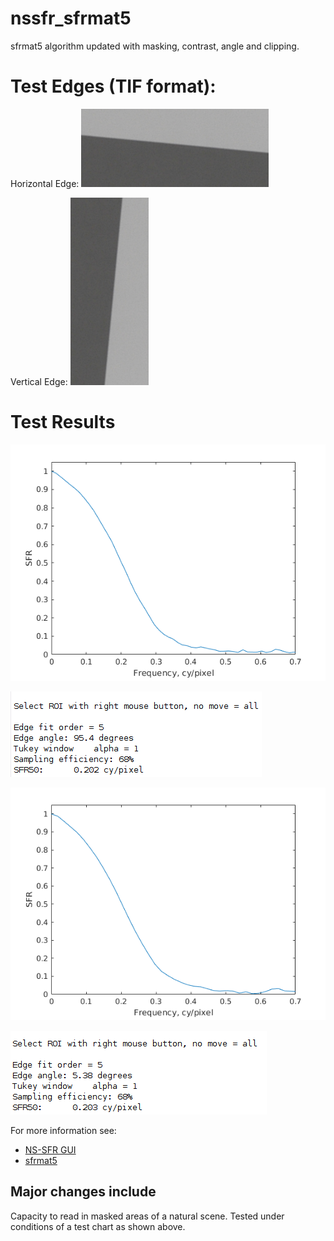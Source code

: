 # nssfr_sfrmat5
sfrmat5 algorithm updated with masking, contrast, angle and clipping.

# Test Edges (TIF format):
Horizontal Edge:
![horizontal edge](https://github.com/danieleceUL/nssfr_sfrmat5/blob/main/test_images/h_edge.png)

Vertical Edge:
![vertical edge](https://github.com/danieleceUL/nssfr_sfrmat5/blob/main/test_images/v_edge.png)

# Test Results
![horizontal edge](https://github.com/danieleceUL/nssfr_sfrmat5/blob/main/test_results/h_edge_meas.png)

![horizontal edge terminal output](https://github.com/danieleceUL/nssfr_sfrmat5/blob/main/test_results/h_edge_result.png)

![vertical edge](https://github.com/danieleceUL/nssfr_sfrmat5/blob/main/test_results/v_edge_meas.png)

![vertical edge terminal output](https://github.com/danieleceUL/nssfr_sfrmat5/blob/main/test_results/v_edge_result.png)




For more information see:
- [NS-SFR GUI](#https://github.com/OlivervZ11/NSSFR-GUI)
- [sfrmat5](#http://burnsdigitalimaging.com/software/sfrmat/iso12233-sfrmat5/)

## Major changes include
Capacity to read in masked areas of a natural scene. Tested under conditions of a test chart as shown above.
